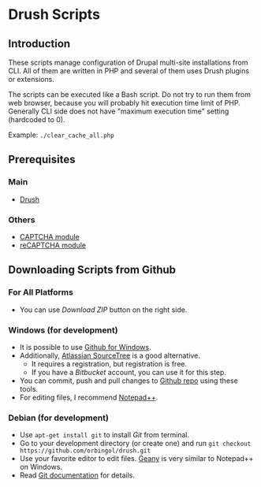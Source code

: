 # Drush Scripts #

## Introduction ##

These scripts manage configuration of Drupal multi-site installations from CLI. All of them are written in PHP and several of them uses Drush plugins or extensions.

The scripts can be executed like a Bash script. Do not try to run them from web browser, because you will probably hit execution time limit of PHP. Generally CLI side does not have "maximum execution time" setting (hardcoded to 0).

Example: `./clear_cache_all.php`

## Prerequisites ##

### Main ###

* [Drush](https://drupal.org/project/drush)

### Others ###

* [CAPTCHA module](https://drupal.org/project/captcha)
* [reCAPTCHA module](https://drupal.org/project/recaptcha)

## Downloading Scripts from Github ##

### For All Platforms ##

* You can use *Download ZIP* button on the right side.

### Windows (for development) ###

* It is possible to use [Github for Windows](http://windows.github.com).
* Additionally, [Atlassian SourceTree](http://www.sourcetreeapp.com) is a good alternative.
  * It requires a registration, but registration is free.
  * If you have a *Bitbucket* account, you can use it for this step.
* You can commit, push and pull changes to [Github repo](https://github.com/orbingol/drush) using these tools.
* For editing files, I recommend [Notepad++](http://notepad-plus-plus.org).

### Debian (for development) ###

* Use `apt-get install git` to install *Git* from terminal.
* Go to your development directory (or create one) and run `git checkout https://github.com/orbingol/drush.git`
* Use your favorite editor to edit files. [Geany](http://www.geany.org) is very similar to Notepad++ on Windows.
* Read [Git documentation](http://git-scm.com/documentation) for details.
